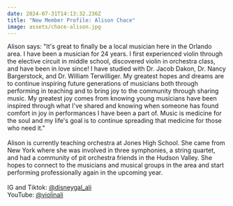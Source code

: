 ```yaml
---
date: 2024-07-31T14:13:32.236Z
title: "New Member Profile: Alison Chace"
image: assets/chace-alison.jpg
---
```

Alison says: "It's great to finally be a local musician here in the Orlando area. I have been a musician for 24 years. I first experienced violin through the elective circuit in middle school, discovered violin in orchestra class, and have been in love since! I have studied with Dr. Jacob Dakon, Dr. Nancy Bargerstock, and Dr. William Terwilliger. My greatest hopes and dreams are to continue inspiring future generations of musicians both through performing in teaching and to bring joy to the community through sharing music. My greatest joy comes from knowing young musicians have been inspired through what I've shared and knowing when someone has found comfort in joy in performances I have been a part of. Music is medicine for the soul and my life's goal is to continue spreading that medicine for those who need it."\
\
Alison is currently teaching orchestra at Jones High School. She came from New York where she was involved in three symphonies, a string quartet, and had a community of pit orchestra friends in the Hudson Valley. She hopes to connect to the musicians and musical groups in the area and start performing professionally again in the upcoming year.\
\
IG and Tiktok: [@disneygal_ali](https://www.instagram.com/disneygal_ali/)\
YouTube: [@violinali](https://www.instagram.com/violinali/)